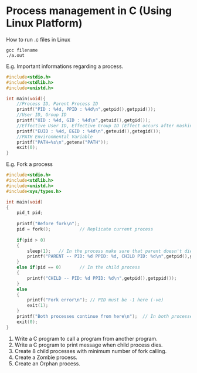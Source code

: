# Process management in C (Using Linux Platform)
How to run .c files in Linux
```
gcc filename
./a.out
```
E.g. Important informations regarding a process.
```c
#include<stdio.h>
#include<stdlib.h>
#include<unistd.h>

int main(void){
	//Process ID, Parent Process ID
	printf("PID : %4d, PPID : %4d\n",getpid(),getppid());
	//User ID, Group ID
	printf("UID : %4d, GID : %4d\n",getuid(),getgid());
	//Effective User ID, Effective Group ID (Effect occurs after masking or hiding of any process)
	printf("EUID : %4d, EGID : %4d\n",geteuid(),getegid());
	//PATH Environmental Variable
	printf("PATH=%s\n",getenv("PATH"));	
	exit(0);
}
```
E.g. Fork a process
```c
#include<stdio.h>
#include<stdlib.h>
#include<unistd.h>
#include<sys/types.h>

int main(void)
{
	pid_t pid;
	
	printf("Before fork\n");
	pid = fork();			// Replicate current process
	
	if(pid > 0)
	{
		sleep(1);	// In the process make sure that parent doesn't die before child
		printf("PARENT -- PID: %d PPID: %d, CHILD PID: %d\n",getpid(),getppid(),pid);
	}
	else if(pid == 0)		// In the child process
	{
		printf("CHILD -- PID: %d PPID: %d\n",getpid(),getppid());
	}
	else
	{
		printf("Fork error\n");	// PID must be -1 here (-ve)
		exit(1);
	}
	printf("Both processes continue from here\n");	// In both processes
	exit(0);
}
```
1. Write a C program to call a program from another program.
2. Write a C program to print message when child process dies.
3. Create 8 child processes with minimum number of fork calling.
4. Create a Zombie process.
5. Create an Orphan process.

